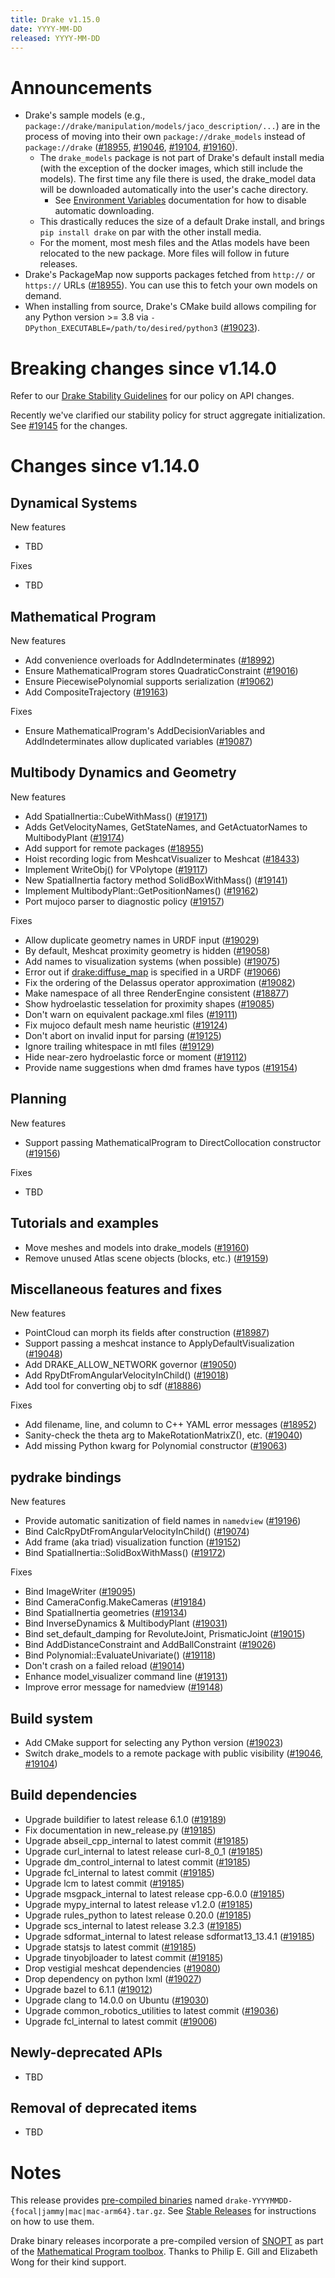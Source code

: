 ```yaml
---
title: Drake v1.15.0
date: YYYY-MM-DD
released: YYYY-MM-DD
---
```


# Announcements

* Drake's sample models
  (e.g., ``package://drake/manipulation/models/jaco_description/...``)
  are in the process of moving into their own ``package://drake_models`` instead
  of ``package://drake`` ([#18955][_#18955], [#19046][_#19046],
  [#19104][_#19104], [#19160][_#19160]).
  * The ``drake_models`` package is not part of Drake's default install media
    (with the exception of the docker images, which still include the models).
    The first time any file there is used, the drake_model data will be
    downloaded automatically into the user's cache directory.
    * See [Environment Variables](/doxygen_cxx/group__environment__variables.html)
      documentation for how to disable automatic downloading.
  * This drastically reduces the size of a default Drake install, and brings
    ``pip install drake`` on par with the other install media.
  * For the moment, most mesh files and the Atlas models have been relocated to
    the new package. More files will follow in future releases.
* Drake's PackageMap now supports packages fetched from ``http://`` or
  ``https://`` URLs ([#18955][_#18955]). You can use this to fetch your own
  models on demand.
* When installing from source, Drake's CMake build allows compiling for any
  Python version >= 3.8 via ``-DPython_EXECUTABLE=/path/to/desired/python3``
  ([#19023][_#19023]).

# Breaking changes since v1.14.0

Refer to our [Drake Stability Guidelines](/stable.html) for our policy
on API changes.

Recently we've clarified our stability policy for struct aggregate
initialization. See [#19145][_#19145] for the changes.

# Changes since v1.14.0

## Dynamical Systems

<!-- <relnotes for systems go here> -->

New features

* TBD

Fixes

* TBD

## Mathematical Program

<!-- <relnotes for solvers go here> -->

New features

* Add convenience overloads for AddIndeterminates ([#18992][_#18992])
* Ensure MathematicalProgram stores QuadraticConstraint ([#19016][_#19016])
* Ensure PiecewisePolynomial supports serialization ([#19062][_#19062])
* Add CompositeTrajectory ([#19163][_#19163])

Fixes

* Ensure MathematicalProgram's AddDecisionVariables and AddIndeterminates allow duplicated variables ([#19087][_#19087])

## Multibody Dynamics and Geometry

<!-- <relnotes for geometry,multibody go here> -->

New features

* Add SpatialInertia::CubeWithMass() ([#19171][_#19171])
* Adds GetVelocityNames, GetStateNames, and GetActuatorNames to MultibodyPlant ([#19174][_#19174])
* Add support for remote packages ([#18955][_#18955])
* Hoist recording logic from MeshcatVisualizer to Meshcat ([#18433][_#18433])
* Implement WriteObj() for VPolytope ([#19117][_#19117])
* New SpatialInertia factory method SolidBoxWithMass() ([#19141][_#19141])
* Implement MultibodyPlant::GetPositionNames() ([#19162][_#19162])
* Port mujoco parser to diagnostic policy ([#19157][_#19157])

Fixes

* Allow duplicate geometry names in URDF input ([#19029][_#19029])
* By default, Meshcat proximity geometry is hidden ([#19058][_#19058])
* Add names to visualization systems (when possible) ([#19075][_#19075])
* Error out if <drake:diffuse_map> is specified in a URDF ([#19066][_#19066])
* Fix the ordering of the Delassus operator approximation ([#19082][_#19082])
* Make namespace of all three RenderEngine consistent ([#18877][_#18877])
* Show hydroelastic tesselation for proximity shapes ([#19085][_#19085])
* Don't warn on equivalent package.xml files ([#19111][_#19111])
* Fix mujoco default mesh name heuristic ([#19124][_#19124])
* Don't abort on invalid input for parsing ([#19125][_#19125])
* Ignore trailing whitespace in mtl files ([#19129][_#19129])
* Hide near-zero hydroelastic force or moment ([#19112][_#19112])
* Provide name suggestions when dmd frames have typos ([#19154][_#19154])

## Planning

<!-- <relnotes for planning go here> -->

<!--
* TBD hotfix for direct_collocation_constraint_test memcheck failure ([#19056][_#19056])
-->

New features

* Support passing MathematicalProgram to DirectCollocation constructor ([#19156][_#19156])

Fixes

* TBD

## Tutorials and examples

<!-- <relnotes for examples,tutorials go here> -->

* Move meshes and models into drake_models ([#19160][_#19160])
* Remove unused Atlas scene objects (blocks, etc.) ([#19159][_#19159])

## Miscellaneous features and fixes

<!-- <relnotes for common,math,lcm,lcmtypes,manipulation,perception,visualization go here> -->

New features

* PointCloud can morph its fields after construction ([#18987][_#18987])
* Support passing a meshcat instance to ApplyDefaultVisualization ([#19048][_#19048])
* Add DRAKE_ALLOW_NETWORK governor ([#19050][_#19050])
* Add RpyDtFromAngularVelocityInChild() ([#19018][_#19018])
* Add tool for converting obj to sdf ([#18886][_#18886])

Fixes

* Add filename, line, and column to C++ YAML error messages ([#18952][_#18952])
* Sanity-check the theta arg to MakeRotationMatrixZ(), etc. ([#19040][_#19040])
* Add missing Python kwarg for Polynomial constructor ([#19063][_#19063])

## pydrake bindings

<!-- <relnotes for bindings go here> -->

New features

* Provide automatic sanitization of field names in `namedview` ([#19196][_#19196])
* Bind CalcRpyDtFromAngularVelocityInChild() ([#19074][_#19074])
* Add frame (aka triad) visualization function ([#19152][_#19152])
* Bind SpatialInertia::SolidBoxWithMass() ([#19172][_#19172])

Fixes

* Bind ImageWriter ([#19095][_#19095])
* Bind CameraConfig.MakeCameras ([#19184][_#19184])
* Bind SpatialInertia geometries ([#19134][_#19134])
* Bind InverseDynamics & MultibodyPlant ([#19031][_#19031])
* Bind set_default_damping for RevoluteJoint, PrismaticJoint ([#19015][_#19015])
* Bind AddDistanceConstraint and AddBallConstraint ([#19026][_#19026])
* Bind Polynomial<T>::EvaluateUnivariate() ([#19118][_#19118])
* Don't crash on a failed reload ([#19014][_#19014])
* Enhance model_visualizer command line ([#19131][_#19131])
* Improve error message for namedview ([#19148][_#19148])

## Build system

<!-- <relnotes for cmake,doc,setup,third_party,tools go here> -->

* Add CMake support for selecting any Python version ([#19023][_#19023])
* Switch drake_models to a remote package with public visibility ([#19046][_#19046], [#19104][_#19104])

## Build dependencies

<!-- <relnotes for workspace go here> -->

* Upgrade buildifier to latest release 6.1.0 ([#19189][_#19189])
* Fix documentation in new_release.py ([#19185][_#19185])
* Upgrade abseil_cpp_internal to latest commit ([#19185][_#19185])
* Upgrade curl_internal to latest release curl-8_0_1 ([#19185][_#19185])
* Upgrade dm_control_internal to latest commit ([#19185][_#19185])
* Upgrade fcl_internal to latest commit ([#19185][_#19185])
* Upgrade lcm to latest commit ([#19185][_#19185])
* Upgrade msgpack_internal to latest release cpp-6.0.0 ([#19185][_#19185])
* Upgrade mypy_internal to latest release v1.2.0 ([#19185][_#19185])
* Upgrade rules_python to latest release 0.20.0 ([#19185][_#19185])
* Upgrade scs_internal to latest release 3.2.3 ([#19185][_#19185])
* Upgrade sdformat_internal to latest release sdformat13_13.4.1 ([#19185][_#19185])
* Upgrade statsjs to latest commit ([#19185][_#19185])
* Upgrade tinyobjloader to latest commit ([#19185][_#19185])
* Drop vestigial meshcat dependencies ([#19080][_#19080])
* Drop dependency on python lxml ([#19027][_#19027])
* Upgrade bazel to 6.1.1 ([#19012][_#19012])
* Upgrade clang to 14.0.0 on Ubuntu ([#19030][_#19030])
* Upgrade common_robotics_utilities to latest commit ([#19036][_#19036])
* Upgrade fcl_internal to latest commit ([#19006][_#19006])

## Newly-deprecated APIs

* TBD

## Removal of deprecated items

* TBD

# Notes


This release provides [pre-compiled binaries](https://github.com/RobotLocomotion/drake/releases/tag/v1.15.0) named
``drake-YYYYMMDD-{focal|jammy|mac|mac-arm64}.tar.gz``. See [Stable Releases](/from_binary.html#stable-releases) for instructions on how to use them.

Drake binary releases incorporate a pre-compiled version of [SNOPT](https://ccom.ucsd.edu/~optimizers/solvers/snopt/) as part of the
[Mathematical Program toolbox](https://drake.mit.edu/doxygen_cxx/group__solvers.html). Thanks to
Philip E. Gill and Elizabeth Wong for their kind support.

<!-- <begin issue links> -->
[_#18433]: https://github.com/RobotLocomotion/drake/pull/18433
[_#18877]: https://github.com/RobotLocomotion/drake/pull/18877
[_#18886]: https://github.com/RobotLocomotion/drake/pull/18886
[_#18952]: https://github.com/RobotLocomotion/drake/pull/18952
[_#18955]: https://github.com/RobotLocomotion/drake/pull/18955
[_#18987]: https://github.com/RobotLocomotion/drake/pull/18987
[_#18992]: https://github.com/RobotLocomotion/drake/pull/18992
[_#19006]: https://github.com/RobotLocomotion/drake/pull/19006
[_#19012]: https://github.com/RobotLocomotion/drake/pull/19012
[_#19014]: https://github.com/RobotLocomotion/drake/pull/19014
[_#19015]: https://github.com/RobotLocomotion/drake/pull/19015
[_#19016]: https://github.com/RobotLocomotion/drake/pull/19016
[_#19018]: https://github.com/RobotLocomotion/drake/pull/19018
[_#19023]: https://github.com/RobotLocomotion/drake/pull/19023
[_#19026]: https://github.com/RobotLocomotion/drake/pull/19026
[_#19027]: https://github.com/RobotLocomotion/drake/pull/19027
[_#19029]: https://github.com/RobotLocomotion/drake/pull/19029
[_#19030]: https://github.com/RobotLocomotion/drake/pull/19030
[_#19031]: https://github.com/RobotLocomotion/drake/pull/19031
[_#19036]: https://github.com/RobotLocomotion/drake/pull/19036
[_#19040]: https://github.com/RobotLocomotion/drake/pull/19040
[_#19046]: https://github.com/RobotLocomotion/drake/pull/19046
[_#19048]: https://github.com/RobotLocomotion/drake/pull/19048
[_#19050]: https://github.com/RobotLocomotion/drake/pull/19050
[_#19056]: https://github.com/RobotLocomotion/drake/pull/19056
[_#19058]: https://github.com/RobotLocomotion/drake/pull/19058
[_#19062]: https://github.com/RobotLocomotion/drake/pull/19062
[_#19063]: https://github.com/RobotLocomotion/drake/pull/19063
[_#19066]: https://github.com/RobotLocomotion/drake/pull/19066
[_#19074]: https://github.com/RobotLocomotion/drake/pull/19074
[_#19075]: https://github.com/RobotLocomotion/drake/pull/19075
[_#19080]: https://github.com/RobotLocomotion/drake/pull/19080
[_#19082]: https://github.com/RobotLocomotion/drake/pull/19082
[_#19085]: https://github.com/RobotLocomotion/drake/pull/19085
[_#19087]: https://github.com/RobotLocomotion/drake/pull/19087
[_#19095]: https://github.com/RobotLocomotion/drake/pull/19095
[_#19104]: https://github.com/RobotLocomotion/drake/pull/19104
[_#19111]: https://github.com/RobotLocomotion/drake/pull/19111
[_#19112]: https://github.com/RobotLocomotion/drake/pull/19112
[_#19117]: https://github.com/RobotLocomotion/drake/pull/19117
[_#19118]: https://github.com/RobotLocomotion/drake/pull/19118
[_#19124]: https://github.com/RobotLocomotion/drake/pull/19124
[_#19125]: https://github.com/RobotLocomotion/drake/pull/19125
[_#19129]: https://github.com/RobotLocomotion/drake/pull/19129
[_#19131]: https://github.com/RobotLocomotion/drake/pull/19131
[_#19134]: https://github.com/RobotLocomotion/drake/pull/19134
[_#19141]: https://github.com/RobotLocomotion/drake/pull/19141
[_#19145]: https://github.com/RobotLocomotion/drake/pull/19145
[_#19148]: https://github.com/RobotLocomotion/drake/pull/19148
[_#19152]: https://github.com/RobotLocomotion/drake/pull/19152
[_#19154]: https://github.com/RobotLocomotion/drake/pull/19154
[_#19156]: https://github.com/RobotLocomotion/drake/pull/19156
[_#19157]: https://github.com/RobotLocomotion/drake/pull/19157
[_#19159]: https://github.com/RobotLocomotion/drake/pull/19159
[_#19160]: https://github.com/RobotLocomotion/drake/pull/19160
[_#19162]: https://github.com/RobotLocomotion/drake/pull/19162
[_#19163]: https://github.com/RobotLocomotion/drake/pull/19163
[_#19171]: https://github.com/RobotLocomotion/drake/pull/19171
[_#19172]: https://github.com/RobotLocomotion/drake/pull/19172
[_#19174]: https://github.com/RobotLocomotion/drake/pull/19174
[_#19184]: https://github.com/RobotLocomotion/drake/pull/19184
[_#19185]: https://github.com/RobotLocomotion/drake/pull/19185
[_#19189]: https://github.com/RobotLocomotion/drake/pull/19189
[_#19196]: https://github.com/RobotLocomotion/drake/pull/19196
<!-- <end issue links> -->

<!--
  Current oldest_commit 6411b8f86ef81daf74ac9dfab2fefc4bdc42f054 (exclusive).
  Current newest_commit edb1eb01b8ee35be8bb45e9cd86f2ed5bf1e2538 (inclusive).
-->

